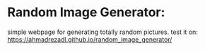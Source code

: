 # Random Image Generator:
simple webpage for generating totally random pictures.
test it on:
https://ahmadrezadl.github.io/random_image_generator/

